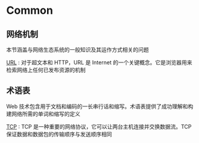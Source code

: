 # Common

## 网络机制

本节涵盖与网络生态系统的一般知识及其运作方式相关的问题

[URL](url.md)
: 对于超文本和 HTTP，URL 是 Internet
的一个关键概念。它是浏览器用来检索网络上任何已发布资源的机制

## 术语表

Web 技术包含用于文档和编码的一长串行话和缩写。术语表提供了成功理解和构建网络所需的单词和缩写的定义

[TCP](tcp.md)
: TCP 是一种重要的网络协议，它可以让两台主机连接并交换数据流。TCP
保证数据和数据包的传输顺序与发送顺序相同
